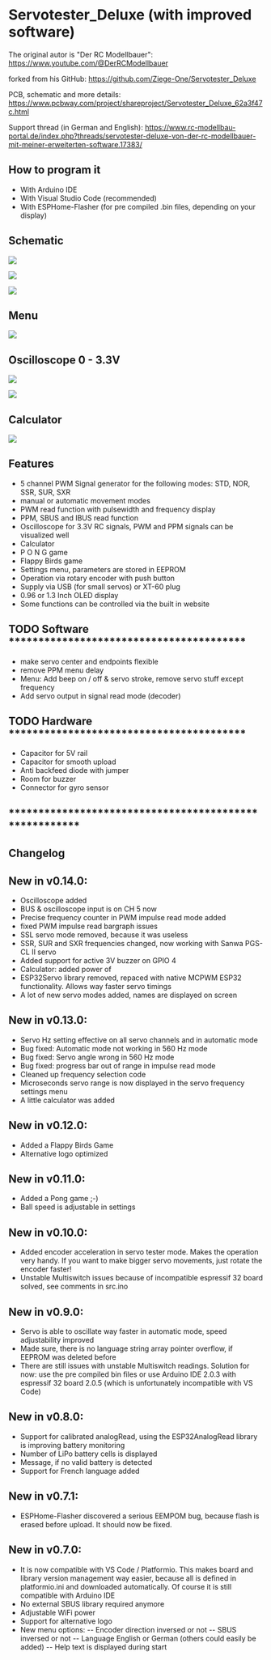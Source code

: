 # Servotester_Deluxe (with improved software)

The original autor is "Der RC Modellbauer": https://www.youtube.com/@DerRCModellbauer

forked from his GitHub: https://github.com/Ziege-One/Servotester_Deluxe

PCB, schematic and more details: https://www.pcbway.com/project/shareproject/Servotester_Deluxe_62a3f47c.html

Support thread (in German and English): https://www.rc-modellbau-portal.de/index.php?threads/servotester-deluxe-von-der-rc-modellbauer-mit-meiner-erweiterten-software.17383/

## How to program it
- With Arduino IDE
- With Visual Studio Code (recommended)
- With ESPHome-Flasher (for pre compiled .bin files, depending on your display)

## Schematic
![](documentation/pictures/schematic.png)

![](documentation/pictures/resistorValues.JPG)

![](documentation/pictures/capacitor.JPG)

## Menu
![](documentation/pictures/menu.png)

## Oscilloscope 0 - 3.3V
![](documentation/pictures/scope.jpg)

![](documentation/pictures/ppm_scope.jpg)

## Calculator
![](documentation/pictures/scope.jpg)

## Features
- 5 channel PWM Signal generator for the following modes: STD, NOR, SSR, SUR, SXR
- manual or automatic movement modes
- PWM read function with pulsewidth and frequency display
- PPM, SBUS and IBUS read function
- Oscilloscope for 3.3V RC signals, PWM and PPM signals can be visualized well
- Calculator
- P O N G game
- Flappy Birds game
- Settings menu, parameters are stored in EEPROM
- Operation via rotary encoder with push button
- Supply via USB (for small servos) or XT-60 plug
- 0.96 or 1.3 Inch OLED display
- Some functions can be controlled via the built in website


## TODO Software ****************************************
- make servo center and endpoints flexible
- remove PPM menu delay
- Menu: Add beep on / off & servo stroke, remove servo stuff except frequency
- Add servo output in signal read mode (decoder)

## TODO Hardware ****************************************
- Capacitor for 5V rail
- Capacitor for smooth upload
- Anti backfeed diode with jumper
- Room for buzzer
- Connector for gyro sensor

## ******************************************************

## Changelog

## New in v0.14.0:
- Oscilloscope added
- BUS & oscilloscope input is on CH 5 now
- Precise frequency counter in PWM impulse read mode added
- fixed PWM impulse read bargraph issues
- SSL servo mode removed, because it was useless
- SSR, SUR and SXR frequencies changed, now working with Sanwa PGS-CL II servo
- Added support for active 3V buzzer on GPIO 4
- Calculator: added power of
- ESP32Servo library removed, repaced with native MCPWM ESP32 functionality. Allows way faster servo timings
- A lot of new servo modes added, names are displayed on screen

## New in v0.13.0:
- Servo Hz setting effective on all servo channels and in automatic mode
- Bug fixed: Automatic mode not working in 560 Hz mode
- Bug fixed: Servo angle wrong in 560 Hz mode
- Bug fixed: progress bar out of range in impulse read mode
- Cleaned up frequency selection code
- Microseconds servo range is now displayed in the servo frequency settings menu
- A little calculator was added

## New in v0.12.0:
- Added a Flappy Birds Game
- Alternative logo optimized

## New in v0.11.0:
- Added a Pong game ;-)
- Ball speed is adjustable in settings

## New in v0.10.0:
- Added encoder acceleration in servo tester mode. Makes the operation very handy. If you want to make bigger servo movements, just rotate the encoder faster!
- Unstable Multiswitch issues because of incompatible espressif 32 board solved, see comments in src.ino

## New in v0.9.0:
- Servo is able to oscillate way faster in automatic mode, speed adjustability improved
- Made sure, there is no language string array pointer overflow, if EEPROM was deleted before
- There are still issues with unstable Multiswitch readings. Solution for now: use the pre compiled bin files or use Arduino IDE 2.0.3 with espressif 32 board 2.0.5 (which is unfortunately incompatible with VS Code)

## New in v0.8.0:
- Support for calibrated analogRead, using the ESP32AnalogRead library is improving battery monitoring
- Number of LiPo battery cells is displayed
- Message, if no valid battery is detected
- Support for French language added

## New in v0.7.1:
- ESPHome-Flasher discovered a serious EEMPOM bug, because flash is erased before upload. It should now be fixed.

## New in v0.7.0:
- It is now compatible with VS Code / Platformio. This makes board and library version management way easier, because all is defined in platformio.ini and downloaded automatically. Of course it is still compatible with Arduino IDE
- No external SBUS library required anymore
- Adjustable WiFi power
- Support for alternative logo
- New menu options: 
-- Encoder direction inversed or not
-- SBUS inversed or not
-- Language English or German (others could easily be added)
-- Help text is displayed during start
